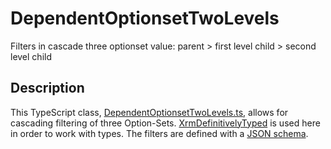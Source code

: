 # DependentOptionsetTwoLevels
Filters in cascade three optionset value: parent > first level child > second level child

## Description

This TypeScript class, [DependentOptionsetTwoLevels.ts](./DependentOptionSetTwoLevel.ts), allows for cascading filtering of three Option-Sets. [XrmDefinitivelyTyped](https://github.com/delegateas/XrmDefinitelyTyped) is used here in order to work with types.
The filters are defined with a [JSON schema](./Mapping.ts).
